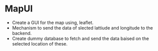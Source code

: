 # MapUI
- Create a GUI for the map using, leaflet.
- Mechanism to send the data of slected lattiude and longitude to the backend.
- Create dummy database to fetch and send the data baised on the selected location of these.
